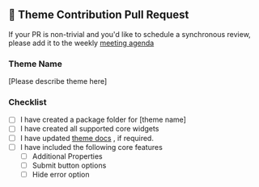 ## 🚀 Theme Contribution Pull Request
If your PR is non-trivial and you'd like to schedule a synchronous review, please add it to the weekly [meeting agenda](https://docs.google.com/document/d/12PjTvv21k6LIky6bNQVnsplMLLnmEuypTLQF8a-8Wss/edit)
### Theme Name
  [Please describe theme here]
### Checklist
- [ ] I have created a package folder for [theme name]
- [ ] I have created all supported core widgets
- [ ] I have updated [theme docs](https://github.com/rjsf-team/react-jsonschema-form/tree/master/docs/api-reference/themes) , if required.
- [ ] I have included the following core features
  - [ ] Additional Properties
  - [ ] Submit button options
  - [ ] Hide error option
